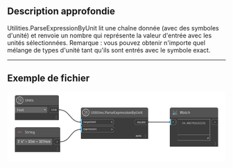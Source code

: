 ## Description approfondie
Utilities.ParseExpressionByUnit lit une chaîne donnée (avec des symboles d'unité) et renvoie un nombre qui représente la valeur d'entrée avec les unités sélectionnées. Remarque : vous pouvez obtenir n'importe quel mélange de types d'unité tant qu'ils sont entrés avec le symbole exact.
___
## Exemple de fichier

![Utilities.ParseExpressionByUnit](./DynamoUnits.Utilities.ParseExpressionByUnit_img.png)
